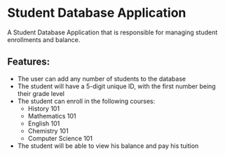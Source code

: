 # Student Database Application

A Student Database Application that is responsible for managing student enrollments and balance.

## Features:
* The user can add any number of students to the database
* The student will have a 5-digit unique ID, with the first number being their grade level
* The student can enroll in the following courses:
  * History 101
  * Mathematics 101
  * English 101
  * Chemistry 101
  * Computer Science 101
 * The student will be able to view his balance and pay his tuition
 
